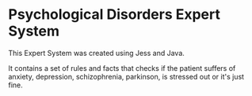 # Psychological Disorders Expert System 

This Expert System was created using Jess and Java.

It contains a set of rules and facts that checks if the patient suffers of anxiety, depression, schizophrenia, parkinson, is stressed out or it's just fine.
